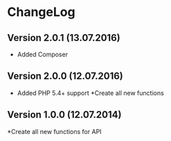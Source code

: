 # ChangeLog

## Version 2.0.1 (13.07.2016)
* Added Composer

## Version 2.0.0 (12.07.2016)
* Added PHP 5.4+ support
*Create all new functions

## Version 1.0.0 (12.07.2014)
*Create all new functions for API

